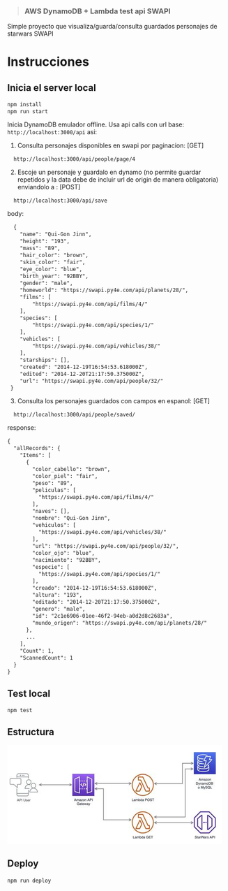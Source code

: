 
> ### AWS DynamoDB + Lambda test api SWAPI 

Simple proyecto que visualiza/guarda/consulta guardados  personajes de starwars SWAPI

# Instrucciones


## Inicia el server local

```
npm install
npm run start
```

Inicia DynamoDB emulador offline. Usa api calls con url base: `http://localhost:3000/api` asi:

1. Consulta personajes disponibles en swapi por paginacion:  [GET]

```
  http://localhost:3000/api/people/page/4
```

2. Escoje un personaje y guardalo en dynamo (no permite guardar repetidos y la data debe de incluir url de origin de manera obligatoria) enviandolo a :  [POST]

```
  http://localhost:3000/api/save

```
  body: 

```
  {
    "name": "Qui-Gon Jinn", 
    "height": "193", 
    "mass": "89", 
    "hair_color": "brown", 
    "skin_color": "fair", 
    "eye_color": "blue", 
    "birth_year": "92BBY", 
    "gender": "male", 
    "homeworld": "https://swapi.py4e.com/api/planets/28/", 
    "films": [
        "https://swapi.py4e.com/api/films/4/"
    ], 
    "species": [
        "https://swapi.py4e.com/api/species/1/"
    ], 
    "vehicles": [
        "https://swapi.py4e.com/api/vehicles/38/"
    ], 
    "starships": [], 
    "created": "2014-12-19T16:54:53.618000Z", 
    "edited": "2014-12-20T21:17:50.375000Z", 
    "url": "https://swapi.py4e.com/api/people/32/"
 }

```
3. Consulta los personajes guardados con campos en espanol: [GET]

```
  http://localhost:3000/api/people/saved/
```

  response:

```
{
  "allRecords": {
    "Items": [
      {
        "color_cabello": "brown",
        "color_piel": "fair",
        "peso": "89",
        "peliculas": [
          "https://swapi.py4e.com/api/films/4/"
        ],
        "naves": [],
        "nombre": "Qui-Gon Jinn",
        "vehiculos": [
          "https://swapi.py4e.com/api/vehicles/38/"
        ],
        "url": "https://swapi.py4e.com/api/people/32/",
        "color_ojo": "blue",
        "nacimiento": "92BBY",
        "especie": [
          "https://swapi.py4e.com/api/species/1/"
        ],
        "creado": "2014-12-19T16:54:53.618000Z",
        "altura": "193",
        "editado": "2014-12-20T21:17:50.375000Z",
        "genero": "male",
        "id": "2c1e6906-01ee-46f2-94eb-a0d2d8c2683a",
        "mundo_origen": "https://swapi.py4e.com/api/planets/28/"
      },
      ...
    ],
    "Count": 1,
    "ScannedCount": 1
  }
}

```



## Test local
```
npm test
```
## Estructura

![diagrama](estructura.png)

## Deploy
```
npm run deploy
```
